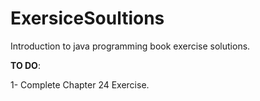 # ExersiceSoultions

Introduction to java programming book exercise solutions.

**TO DO**:

1- Complete Chapter 24 Exercise.

